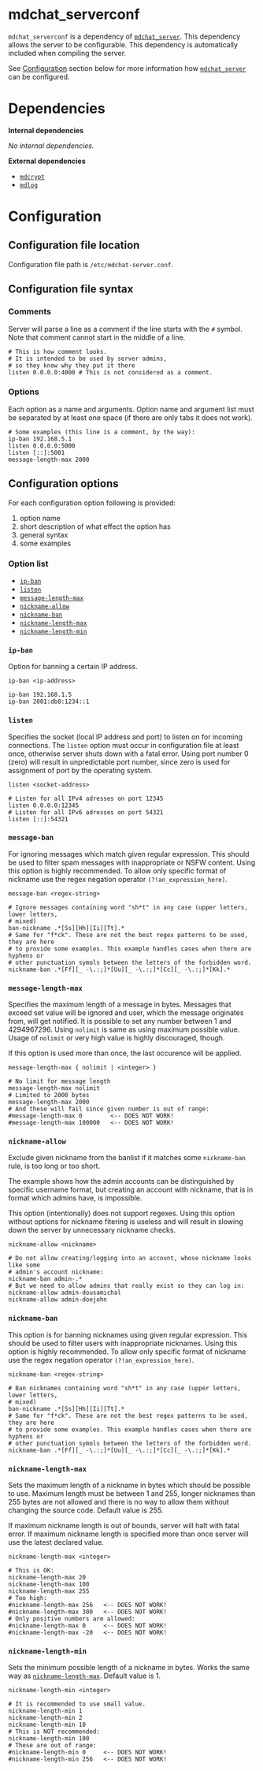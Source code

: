 # mdchat_serverconf

`mdchat_serverconf` is a dependency of [`mdchat_server`](../server/README.md). This dependency allows the server to be configurable. This dependency is automatically included when compiling the server.

See [Configuration](#configuration) section below for more information how [`mdchat_server`](../server/README.md) can be configured.

# Dependencies

**Internal dependencies**

*No internal dependencies.*

**External dependencies**

- [`mdcrypt`](https://github.com/dousamichal0807/mdcrypt)
- [`mdlog`](https://github.com/dousamichal0807/mdlog)

# Configuration

## Configuration file location

Configuration file path is `/etc/mdchat-server.conf`.

## Configuration file syntax

### Comments

Server will parse a line as a comment if the line starts with the `#` symbol. Note that comment cannot start in the middle of a line.

```
# This is how comment looks.
# It is intended to be used by server admins,
# so they know why they put it there
listen 0.0.0.0:4000 # This is not considered as a comment.
```

### Options

Each option as a name and arguments. Option name and argument list must be separated by at least one space (if there are only tabs it does not work).

```
# Some examples (this line is a comment, by the way):
ip-ban 192.168.5.1
listen 0.0.0.0:5000
listen [::]:5001
message-length-max 2000
```

## Configuration options

For each configuration option following is provided:

1. option name
2. short description of what effect the option has
3. general syntax
4. some examples

### Option list

- [`ip-ban`](#ip-ban)
- [`listen`](#listen)
- [`message-length-max`](#message-length-max)
- [`nickname-allow`](#nickname-allow)
- [`nickname-ban`](#nickname-ban)
- [`nickname-length-max`](#nickname-length-max)
- [`nickname-length-min`](#nickname-length-min)

### `ip-ban`

Option for banning a certain IP address.

```
ip-ban <ip-address>
```
```
ip-ban 192.168.1.5
ip-ban 2001:db8:1234::1
```

### `listen`

Specifies the socket (local IP address and port) to listen on for incoming connections. The `listen` option must occur in configuration file at least once, otherwise server shuts down with a fatal error. Using port number 0 (zero) will result in unpredictable port number, since zero is used for assignment of port by the operating system.

```
listen <socket-address>
```
```
# Listen for all IPv4 adresses on port 12345
listen 0.0.0.0:12345
# Listen for all IPv6 adresses on port 54321
listen [::]:54321
```

### `message-ban`

For ignoring messages which match given regular expression. This should be used to filter spam messages with inappropriate or NSFW content. Using this option is highly recommended. To allow only specific format of nickname use the regex negation operator `(?!an_expression_here)`.

```
message-ban <regex-string>
```
```
# Ignore messages containing word "sh*t" in any case (upper letters, lower letters,
# mixed)
ban-nickname .*[Ss][Hh][Ii][Tt].*
# Same for "f*ck". These are not the best regex patterns to be used, they are here
# to provide some examples. This example handles cases when there are hyphens or
# other punctuation symols between the letters of the forbidden word.
nickname-ban .*[Ff][_ -\.:;]*[Uu][_ -\.:;]*[Cc][_ -\.:;]*[Kk].*
```

### `message-length-max`

Specifies the maximum length of a message in bytes. Messages that exceed set value will be ignored and user, which the message originates from, will get notified. It is possible to set any number between 1 and 4294967296. Using `nolimit` is same as using maximum possible value. Usage of `nolimit` or very high value is highly discouraged, though.

If this option is used more than once, the last occurence will be applied.

```
message-length-max { nolimit | <integer> }
```
```
# No limit for message length
message-length-max nolimit
# Limited to 2000 bytes
message-length-max 2000
# And these will fail since given number is out of range:
#message-length-max 0        <-- DOES NOT WORK!
#message-length-max 100000   <-- DOES NOT WORK!
```

### `nickname-allow`

Exclude given nickname from the banlist if it matches some `nickname-ban` rule, is too long or too short.

The example shows how the admin accounts can be distinguished by specific username format, but creating an account with nickname, that is in format which admins have, is impossible.

This option (intentionally) does not support regexes. Using this option without options for nickname fitering is useless and will result in slowing down the server by unnecessary nickname checks.

```
nickname-allow <nickname>
```
```
# Do not allow creating/logging into an account, whose nickname looks like some
# admin's account nickname:
nickname-ban admin-.*
# But we need to allow admins that really exist so they can log in:
nickname-allow admin-dousamichal
nickname-allow admin-doejohn
```


### `nickname-ban`

This option is for banning nicknames using given regular expression. This should be used to filter users with inappropriate nicknames. Using this option is highly recommended. To allow only specific format of nickname use the regex negation operator `(?!an_expression_here)`.

```
nickname-ban <regex-string>
```
```
# Ban nicknames containing word "sh*t" in any case (upper letters, lower letters,
# mixed)
ban-nickname .*[Ss][Hh][Ii][Tt].*
# Same for "f*ck". These are not the best regex patterns to be used, they are here
# to provide some examples. This example handles cases when there are hyphens or
# other punctuation symols between the letters of the forbidden word.
nickname-ban .*[Ff][_ -\.:;]*[Uu][_ -\.:;]*[Cc][_ -\.:;]*[Kk].*
```

### `nickname-length-max`

Sets the maximum length of a nickname in bytes which should be possible to use. Maximum length must be between 1 and 255, longer nicknames than 255 bytes are not allowed and there is no way to allow them without changing the source code. Default value is 255.

If maximum nickname length is out of bounds, server will halt with fatal error. If maximum nickname length is specified more than once server will use the latest declared value.

```
nickname-length-max <integer>
```
```
# This is OK:
nickname-length-max 20
nickname-length-max 100
nickname-length-max 255
# Too high:
#nickname-length-max 256   <-- DOES NOT WORK!
#nickname-length-max 300   <-- DOES NOT WORK!
# Only positive numbers are allowed:
#nickname-length-max 0     <-- DOES NOT WORK!
#nickname-length-max -20   <-- DOES NOT WORK!
```

###  `nickname-length-min`

Sets the minimum possible length of a nickname in bytes. Works the same way as [`nickname-length-max`](#nickname-length-max). Default value is 1.

```
nickname-length-min <integer>
```
```
# It is recommended to use small value.
nickname-length-min 1
nickname-length-min 2
nickname-length-min 10
# This is NOT recommended:
nickname-length-min 100
# These are out of range:
#nickname-length-min 0     <-- DOES NOT WORK!
#nickname-length-min 256   <-- DOES NOT WORK!
```